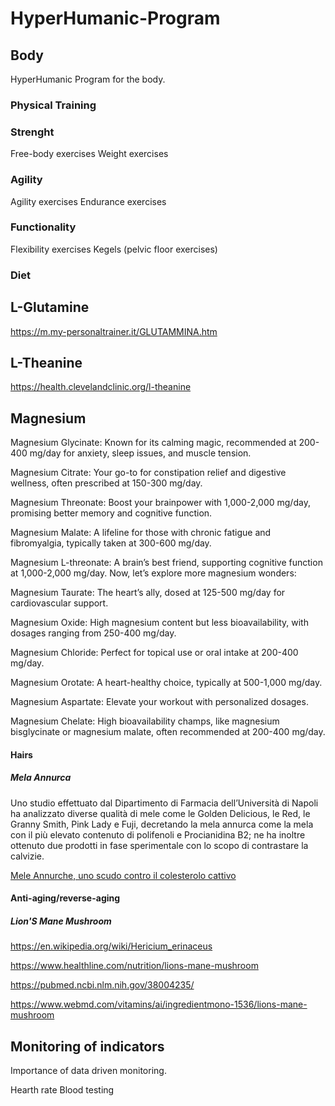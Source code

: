 # HyperHumanic-Program

## Body

HyperHumanic Program for the body.

### Physical Training

### Strenght

Free-body exercises
Weight exercises

### Agility

Agility exercises
Endurance exercises

### Functionality 

Flexibility exercises
Kegels (pelvic floor exercises)

### Diet

## L-Glutamine

https://m.my-personaltrainer.it/GLUTAMMINA.htm

## L-Theanine

https://health.clevelandclinic.org/l-theanine

## Magnesium

Magnesium Glycinate: Known for its calming magic, recommended at 200-400 mg/day for anxiety, sleep issues, and muscle tension.

Magnesium Citrate: Your go-to for constipation relief and digestive wellness, often prescribed at 150-300 mg/day.

Magnesium Threonate: Boost your brainpower with 1,000-2,000 mg/day, promising better memory and cognitive function.

Magnesium Malate: A lifeline for those with chronic fatigue and fibromyalgia, typically taken at 300-600 mg/day.

Magnesium L-threonate: A brain’s best friend, supporting cognitive function at 1,000-2,000 mg/day.
Now, let’s explore more magnesium wonders:

Magnesium Taurate: The heart’s ally, dosed at 125-500 mg/day for cardiovascular support.

Magnesium Oxide: High magnesium content but less bioavailability, with dosages ranging from 250-400 mg/day.

Magnesium Chloride: Perfect for topical use or oral intake at 200-400 mg/day.

Magnesium Orotate: A heart-healthy choice, typically at 500-1,000 mg/day.

Magnesium Aspartate: Elevate your workout with personalized dosages.

Magnesium Chelate: High bioavailability champs, like magnesium bisglycinate or magnesium malate, often recommended at 200-400 mg/day.

#### Hairs

##### Mela Annurca

Uno studio effettuato dal Dipartimento di Farmacia dell’Università di Napoli ha analizzato diverse qualità di mele come le Golden Delicious, le Red, le Granny Smith, Pink Lady e Fuji, decretando la mela annurca come la mela con il più elevato contenuto di polifenoli e Procianidina B2; ne ha inoltre ottenuto due prodotti in fase sperimentale con lo scopo di contrastare la calvizie.

[Mele Annurche, uno scudo contro il colesterolo cattivo](https://www.unina.it/-/8963414-mele-annurche-uno-scudo-contro-il-colesterolo-cattivo)

#### Anti-aging/reverse-aging

##### Lion'S Mane Mushroom

https://en.wikipedia.org/wiki/Hericium_erinaceus

https://www.healthline.com/nutrition/lions-mane-mushroom

https://pubmed.ncbi.nlm.nih.gov/38004235/

https://www.webmd.com/vitamins/ai/ingredientmono-1536/lions-mane-mushroom

## Monitoring of indicators

Importance of data driven monitoring.

Hearth rate
Blood testing
